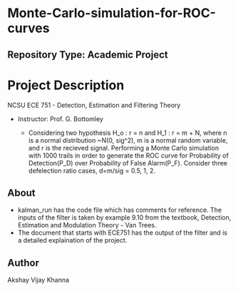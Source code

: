 # Monte-Carlo-simulation-for-ROC-curves

## Repository Type: Academic Project

# Project Description
NCSU ECE 751 - Detection, Estimation and Filtering Theory
- Instructor: Prof. G. Bottomley

  -  Considering two hypothesis H_o : r = n and H_1 : r = m + N, where n is a normal distribution ~N(0, sig^2), m is a normal random variable, and r is the recieved signal. Performing a Monte Carlo simulation with 1000 trails in order to generate the ROC curve for Probability of Detection(P_D) over Probability of False Alarm(P_F). Consider three defelection ratio cases, d=m/sig = 0.5, 1, 2.
  

  
## About
- kalman_run has the code file which has comments for reference. The inputs of the filter is taken by example 9.10 from the textbook, Detection, Estimation and Modulation Theory -  Van Trees.
- The document that starts with ECE751 has the output of the filter and is a detailed explaination of the project.

## Author
Akshay Vijay Khanna
